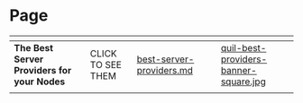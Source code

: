 # Page

<table data-view="cards" data-full-width="true"><thead><tr><th></th><th></th><th data-hidden data-card-target data-type="content-ref"></th><th data-hidden></th><th data-hidden data-card-cover data-type="files"></th></tr></thead><tbody><tr><td><strong>The Best Server Providers for your Nodes</strong></td><td>CLICK TO SEE THEM</td><td><a href="../best-server-providers.md">best-server-providers.md</a></td><td></td><td><a href="../.gitbook/assets/quil-best-providers-banner-square.jpg">quil-best-providers-banner-square.jpg</a></td></tr><tr><td></td><td></td><td></td><td></td><td></td></tr></tbody></table>
